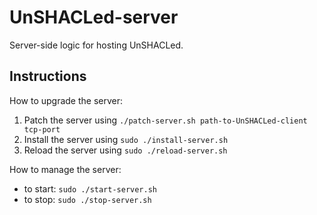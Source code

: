 # UnSHACLed-server
Server-side logic for hosting UnSHACLed.


## Instructions

How to upgrade the server:

  1. Patch the server using `./patch-server.sh path-to-UnSHACLed-client tcp-port`
  2. Install the server using `sudo ./install-server.sh`
  3. Reload the server using `sudo ./reload-server.sh`

How to manage the server:

  * to start: `sudo ./start-server.sh`
  * to stop: `sudo ./stop-server.sh`

